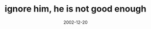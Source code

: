 ---
layout: base.njk
title : 'ignore him, he is not good enough' 
view_title : 'ignore him, he is not good enough' 
year : '2002' 
date : '2002-12-20' 
img_file : '/drawing/ignorehimheisnotgoodenough.png' 
html_file : 'ignorehimheisnotgoodenough' 
next_html : 'ifitwereworthfixingitwould.html' 
year_order : '211' 
permalink : "title/{{html_file}}.html"
---